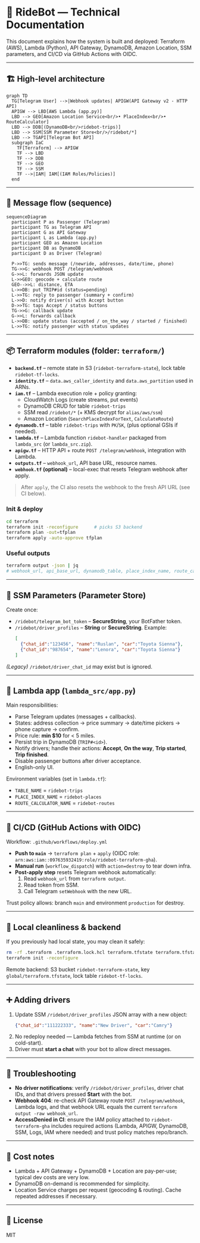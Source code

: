 # 📘 RideBot — Technical Documentation

This document explains how the system is built and deployed: Terraform (AWS), Lambda (Python), API Gateway, DynamoDB, Amazon Location, SSM parameters, and CI/CD via GitHub Actions with OIDC.

---

## 🏗️ High-level architecture

```mermaid
graph TD
  TG[Telegram User] -->|Webhook updates| APIGW(API Gateway v2 - HTTP API)
  APIGW --> LBD[AWS Lambda (app.py)]
  LBD --> GEO[Amazon Location Service<br/>• PlaceIndex<br/>• RouteCalculator]
  LBD --> DDB[(DynamoDB<br/>ridebot-trips)]
  LBD --> SSM[SSM Parameter Store<br/>/ridebot/*]
  LBD --> TGAPI[Telegram Bot API]
  subgraph IaC
    TF[Terraform] --> APIGW
    TF --> LBD
    TF --> DDB
    TF --> GEO
    TF --> SSM
    TF -->|IAM| IAM[(IAM Roles/Policies)]
  end
```

---

## 🔁 Message flow (sequence)

```mermaid
sequenceDiagram
  participant P as Passenger (Telegram)
  participant TG as Telegram API
  participant G as API Gateway
  participant L as Lambda (app.py)
  participant GEO as Amazon Location
  participant DB as DynamoDB
  participant D as Driver (Telegram)

  P->>TG: sends message (/newride, addresses, date/time, phone)
  TG->>G: webhook POST /telegram/webhook
  G->>L: forwards JSON update
  L->>GEO: geocode + calculate route
  GEO-->>L: distance, ETA
  L->>DB: put TRIP#id (status=pending)
  L->>TG: reply to passenger (summary + confirm)
  L->>D: notify driver(s) with Accept button
  D->>TG: taps Accept / status buttons
  TG->>G: callback update
  G->>L: forwards callback
  L->>DB: update status (accepted / on_the_way / started / finished)
  L->>TG: notify passenger with status updates
```

---

## 📦 Terraform modules (folder: `terraform/`)

- **`backend.tf`** – remote state in S3 (`ridebot-terraform-state`), lock table `ridebot-tf-locks`.
- **`identity.tf`** – `data.aws_caller_identity` and `data.aws_partition` used in ARNs.
- **`iam.tf`** – Lambda execution role + policy granting:
  - CloudWatch Logs (create streams, put events)
  - DynamoDB CRUD for table `ridebot-trips`
  - SSM read `/ridebot/*` (+ KMS decrypt for `alias/aws/ssm`)
  - Amazon Location (`SearchPlaceIndexForText`, `CalculateRoute`)
- **`dynamodb.tf`** – table `ridebot-trips` with `PK`/`SK`, (plus optional GSIs if needed).
- **`lambda.tf`** – Lambda function `ridebot-handler` packaged from `lambda_src` (or `lambda_src.zip`).
- **`apigw.tf`** – HTTP API + route `POST /telegram/webhook`, integration with Lambda.
- **`outputs.tf`** – `webhook_url`, API base URL, resource names.
- **`webhook.tf` (optional)** – local-exec that resets Telegram webhook after apply.

> After `apply`, the CI also resets the webhook to the fresh API URL (see CI below).

### Init & deploy

```bash
cd terraform
terraform init -reconfigure      # picks S3 backend
terraform plan -out=tfplan
terraform apply -auto-approve tfplan
```

### Useful outputs

```bash
terraform output -json | jq
# webhook_url, api_base_url, dynamodb_table, place_index_name, route_calculator_name
```

---

## 🔐 SSM Parameters (Parameter Store)

Create once:

- `/ridebot/telegram_bot_token` – **SecureString**, your BotFather token.
- `/ridebot/driver_profiles` – **String** or **SecureString**. Example:
  ```json
  [
    {"chat_id":"123456", "name":"Ruslan", "car":"Toyota Sienna"},
    {"chat_id":"987654", "name":"Lenora", "car":"Toyota Sienna"}
  ]
  ```

*(Legacy)* `/ridebot/driver_chat_id` may exist but is ignored.

---

## 🐍 Lambda app (`lambda_src/app.py`)

Main responsibilities:

- Parse Telegram updates (messages + callbacks).
- States: address collection → price summary → date/time pickers → phone capture → confirm.
- Price rule: **min $10** for < 5 miles.
- Persist trip in DynamoDB (`TRIP#<id>`).
- Notify drivers; handle their actions: **Accept**, **On the way**, **Trip started**, **Trip finished**.
- Disable passenger buttons after driver acceptance.
- English-only UI.

Environment variables (set in `lambda.tf`):
- `TABLE_NAME` = `ridebot-trips`
- `PLACE_INDEX_NAME` = `ridebot-places`
- `ROUTE_CALCULATOR_NAME` = `ridebot-routes`

---

## 🤖 CI/CD (GitHub Actions with OIDC)

Workflow: `.github/workflows/deploy.yml`

- **Push to `main`** → `terraform plan` + `apply` (OIDC role: `arn:aws:iam::097635932419:role/ridebot-terraform-gha`).
- **Manual run** (`workflow_dispatch`) with `action=destroy` to tear down infra.
- **Post-apply step** resets Telegram webhook automatically:
  1. Read `webhook_url` from `terraform output`.
  2. Read token from SSM.
  3. Call Telegram `setWebhook` with the new URL.

Trust policy allows: branch `main` and environment `production` for destroy.

---

## 🧪 Local cleanliness & backend

If you previously had local state, you may clean it safely:

```bash
rm -rf .terraform .terraform.lock.hcl terraform.tfstate terraform.tfstate.backup
terraform init -reconfigure
```

Remote backend: S3 bucket `ridebot-terraform-state`, key `global/terraform.tfstate`, lock table `ridebot-tf-locks`.

---

## ➕ Adding drivers

1. Update SSM `/ridebot/driver_profiles` JSON array with a new object:
   ```json
   {"chat_id":"111222333", "name":"New Driver", "car":"Camry"}
   ```
2. No redeploy needed — Lambda fetches from SSM at runtime (or on cold-start).
3. Driver must **start a chat** with your bot to allow direct messages.

---

## 🧰 Troubleshooting

- **No driver notifications**: verify `/ridebot/driver_profiles`, driver chat IDs, and that drivers pressed **Start** with the bot.
- **Webhook 404**: re-check API Gateway route `POST /telegram/webhook`, Lambda logs, and that webhook URL equals the current `terraform output -raw webhook_url`.
- **AccessDenied in CI**: ensure the IAM policy attached to `ridebot-terraform-gha` includes required actions (Lambda, APIGW, DynamoDB, SSM, Logs, IAM where needed) and trust policy matches repo/branch.

---

## 💸 Cost notes

- Lambda + API Gateway + DynamoDB + Location are pay-per-use; typical dev costs are very low.
- DynamoDB on-demand is recommended for simplicity.
- Location Service charges per request (geocoding & routing). Cache repeated addresses if necessary.

---

## 📄 License

MIT
